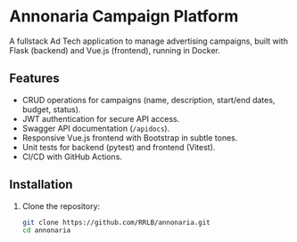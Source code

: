 # Annonaria Campaign Platform

A fullstack Ad Tech application to manage advertising campaigns, built with Flask (backend) and Vue.js (frontend), running in Docker.

## Features
- CRUD operations for campaigns (name, description, start/end dates, budget, status).
- JWT authentication for secure API access.
- Swagger API documentation (`/apidocs`).
- Responsive Vue.js frontend with Bootstrap in subtle tones.
- Unit tests for backend (pytest) and frontend (Vitest).
- CI/CD with GitHub Actions.

## Installation
1. Clone the repository:
   ```bash
   git clone https://github.com/RRLB/annonaria.git
   cd annonaria